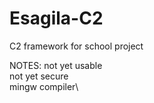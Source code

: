 # Esagila-C2
C2 framework for school project

NOTES:
  not yet usable\
  not yet secure\
  mingw compiler\
